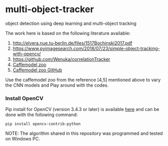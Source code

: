 # multi-object-tracker
object detection using deep learning and multi-object tracking 

The work here is based on the following literature available:
1. http://elvera.nue.tu-berlin.de/files/1517Bochinski2017.pdf
2. https://www.pyimagesearch.com/2018/07/23/simple-object-tracking-with-opencv/
3. https://github.com/Wenuka/correlationTracker
4. [Caffemodel zoo](http://caffe.berkeleyvision.org/model_zoo.html)
5. [Caffemodel zoo GitHub](https://github.com/BVLC/caffe/tree/master/models)

Use the caffemodel zoo from the reference [4,5] mentioned above to vary the CNN models and Play around with the codes.

### Install OpenCV
Pip install for OpenCV (version 3.4.3 or later) is available [here](https://pypi.org/project/opencv-python/) and can be done with the following command:

`pip install opencv-contrib-python`




NOTE: The algorithm shared in this repository was programmed and tested on Windows PC.



